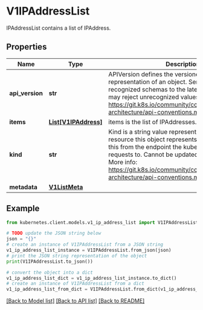 # V1IPAddressList

IPAddressList contains a list of IPAddress.

## Properties

Name | Type | Description | Notes
------------ | ------------- | ------------- | -------------
**api_version** | **str** | APIVersion defines the versioned schema of this representation of an object. Servers should convert recognized schemas to the latest internal value, and may reject unrecognized values. More info: https://git.k8s.io/community/contributors/devel/sig-architecture/api-conventions.md#resources | [optional] 
**items** | [**List[V1IPAddress]**](V1IPAddress.md) | items is the list of IPAddresses. | 
**kind** | **str** | Kind is a string value representing the REST resource this object represents. Servers may infer this from the endpoint the kubernetes.client submits requests to. Cannot be updated. In CamelCase. More info: https://git.k8s.io/community/contributors/devel/sig-architecture/api-conventions.md#types-kinds | [optional] 
**metadata** | [**V1ListMeta**](V1ListMeta.md) |  | [optional] 

## Example

```python
from kubernetes.client.models.v1_ip_address_list import V1IPAddressList

# TODO update the JSON string below
json = "{}"
# create an instance of V1IPAddressList from a JSON string
v1_ip_address_list_instance = V1IPAddressList.from_json(json)
# print the JSON string representation of the object
print(V1IPAddressList.to_json())

# convert the object into a dict
v1_ip_address_list_dict = v1_ip_address_list_instance.to_dict()
# create an instance of V1IPAddressList from a dict
v1_ip_address_list_from_dict = V1IPAddressList.from_dict(v1_ip_address_list_dict)
```
[[Back to Model list]](../README.md#documentation-for-models) [[Back to API list]](../README.md#documentation-for-api-endpoints) [[Back to README]](../README.md)



